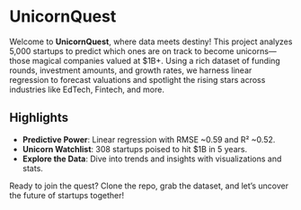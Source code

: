 # UnicornQuest

Welcome to **UnicornQuest**, where data meets destiny! This project analyzes 5,000 startups to predict which ones are on track to become unicorns—those magical companies valued at $1B+. Using a rich dataset of funding rounds, investment amounts, and growth rates, we harness linear regression to forecast valuations and spotlight the rising stars across industries like EdTech, Fintech, and more.

## Highlights
- **Predictive Power**: Linear regression with RMSE ~0.59 and R² ~0.52.
- **Unicorn Watchlist**: 308 startups poised to hit $1B in 5 years.
- **Explore the Data**: Dive into trends and insights with visualizations and stats.

Ready to join the quest? Clone the repo, grab the dataset, and let’s uncover the future of startups together!